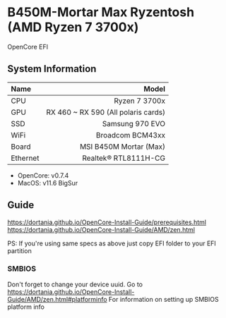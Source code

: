 # B450M-Mortar Max Ryzentosh (AMD Ryzen 7 3700x)

OpenCore EFI

## System Information

| Name     |                     Model |
| :------- | ------------------------: |
| CPU      |             Ryzen 7 3700x |
| GPU      | RX 460 ~ RX 590 (All polaris cards) |
| SSD      | Samsung 970 EVO |
| WiFi     |  Broadcom BCM43xx |
| Board    |       MSI B450M Mortar (Max) |
| Ethernet |      Realtek® RTL8111H-CG |

- OpenCore: v0.7.4
- MacOS: v11.6 BigSur

## Guide

<https://dortania.github.io/OpenCore-Install-Guide/prerequisites.html>
<https://dortania.github.io/OpenCore-Install-Guide/AMD/zen.html>

PS: If you're using same specs as above just copy EFI folder to your EFI partition

### SMBIOS

Don't forget to change your device uuid.
Go to <https://dortania.github.io/OpenCore-Install-Guide/AMD/zen.html#platforminfo> For information on setting up SMBIOS platform info

